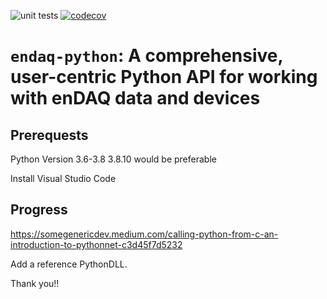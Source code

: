 ![unit tests](https://github.com/midetechnology/endaq-python/actions/workflows/unit-tests.yml/badge.svg) [![codecov](https://codecov.io/gh/MideTechnology/endaq-python/branch/develop/graph/badge.svg)](https://codecov.io/gh/MideTechnology/endaq-python)

# `endaq-python`: A comprehensive, user-centric Python API for working with enDAQ data and devices

## Prerequests

Python Version 3.6-3.8
3.8.10 would be preferable

Install Visual Studio Code

## Progress

https://somegenericdev.medium.com/calling-python-from-c-an-introduction-to-pythonnet-c3d45f7d5232

Add a reference PythonDLL.

Thank you!!
